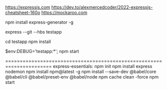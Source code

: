 https://expressjs.com
https://dev.to/alexmercedcoder/2022-expressjs-cheatsheet-160o
https://mockaroo.com

npm install express-generator -g

express --git --hbs testapp

cd testapp
npm install

$env:DEBUG='testapp:*'; npm start

======================================================================
express-essentials:
npm init
npm install express nodemon
npm install npm@latest -g
npm install --save-dev @babel/core @babel/cli @babel/preset-env  @babel/node
npm cache clean -force
npm start